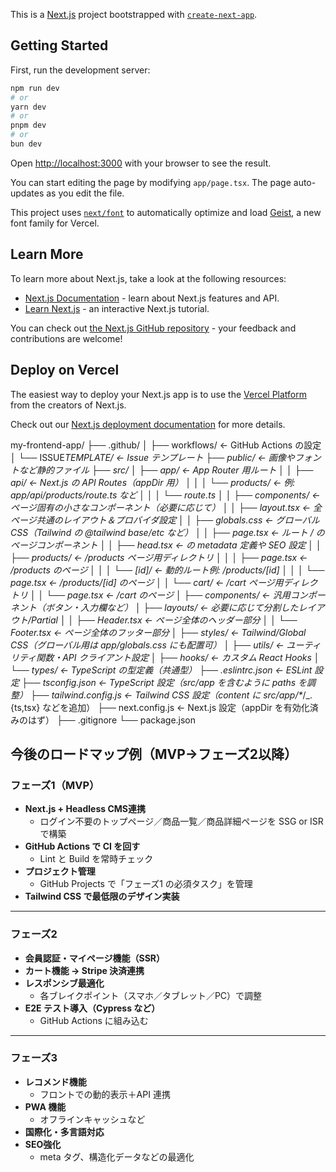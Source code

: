 This is a [Next.js](https://nextjs.org) project bootstrapped with [`create-next-app`](https://nextjs.org/docs/app/api-reference/cli/create-next-app).

## Getting Started

First, run the development server:

```bash
npm run dev
# or
yarn dev
# or
pnpm dev
# or
bun dev
```

Open [http://localhost:3000](http://localhost:3000) with your browser to see the result.

You can start editing the page by modifying `app/page.tsx`. The page auto-updates as you edit the file.

This project uses [`next/font`](https://nextjs.org/docs/app/building-your-application/optimizing/fonts) to automatically optimize and load [Geist](https://vercel.com/font), a new font family for Vercel.

## Learn More

To learn more about Next.js, take a look at the following resources:

- [Next.js Documentation](https://nextjs.org/docs) - learn about Next.js features and API.
- [Learn Next.js](https://nextjs.org/learn) - an interactive Next.js tutorial.

You can check out [the Next.js GitHub repository](https://github.com/vercel/next.js) - your feedback and contributions are welcome!

## Deploy on Vercel

The easiest way to deploy your Next.js app is to use the [Vercel Platform](https://vercel.com/new?utm_medium=default-template&filter=next.js&utm_source=create-next-app&utm_campaign=create-next-app-readme) from the creators of Next.js.

Check out our [Next.js deployment documentation](https://nextjs.org/docs/app/building-your-application/deploying) for more details.

my-frontend-app/
├── .github/
│ ├── workflows/ ← GitHub Actions の設定
│ └── ISSUE*TEMPLATE/ ← Issue テンプレート
├── public/ ← 画像やフォントなど静的ファイル
├── src/
│ ├── app/ ← App Router 用ルート
│ │ ├── api/ ← Next.js の API Routes（appDir 用）
│ │ │ └── products/ ← 例: app/api/products/route.ts など
│ │ │ └── route.ts
│ │ ├── components/ ← ページ固有の小さなコンポーネント（必要に応じて）
│ │ ├── layout.tsx ← 全ページ共通のレイアウト＆プロバイダ設定
│ │ ├── globals.css ← グローバル CSS（Tailwind の @tailwind base/etc など）
│ │ ├── page.tsx ← ルート / のページコンポーネント
│ │ ├── head.tsx ← <head> の metadata 定義や SEO 設定
│ │ ├── products/ ← /products ページ用ディレクトリ
│ │ │ ├── page.tsx ← /products のページ
│ │ │ └── [id]/ ← 動的ルート例: /products/[id]
│ │ │ └── page.tsx ← /products/[id] のページ
│ │ └── cart/ ← /cart ページ用ディレクトリ
│ │ └── page.tsx ← /cart のページ
│ ├── components/ ← 汎用コンポーネント（ボタン・入力欄など）
│ ├── layouts/ ← 必要に応じて分割したレイアウト/Partial
│ │ ├── Header.tsx ← ページ全体のヘッダー部分
│ │ └── Footer.tsx ← ページ全体のフッター部分
│ ├── styles/ ← Tailwind/Global CSS（グローバル用は app/globals.css にも配置可）
│ ├── utils/ ← ユーティリティ関数・API クライアント設定
│ ├── hooks/ ← カスタム React Hooks
│ └── types/ ← TypeScript の型定義（共通型）
├── .eslintrc.json ← ESLint 設定
├── tsconfig.json ← TypeScript 設定（src/app を含むように paths を調整）
├── tailwind.config.js ← Tailwind CSS 設定（content に src/app/\**/\_.{ts,tsx} などを追加）
├── next.config.js ← Next.js 設定（appDir を有効化済みのはず）
├── .gitignore
└── package.json

## 今後のロードマップ例（MVP→フェーズ2以降）

### フェーズ1（MVP）

- **Next.js + Headless CMS連携**
  - ログイン不要のトップページ／商品一覧／商品詳細ページを SSG or ISR で構築
- **GitHub Actions で CI を回す**
  - Lint と Build を常時チェック
- **プロジェクト管理**
  - GitHub Projects で「フェーズ1 の必須タスク」を管理
- **Tailwind CSS で最低限のデザイン実装**

---

### フェーズ2

- **会員認証・マイページ機能（SSR）**
- **カート機能 → Stripe 決済連携**
- **レスポンシブ最適化**
  - 各ブレイクポイント（スマホ／タブレット／PC）で調整
- **E2E テスト導入（Cypress など）**
  - GitHub Actions に組み込む

---

### フェーズ3

- **レコメンド機能**
  - フロントでの動的表示＋API 連携
- **PWA 機能**
  - オフラインキャッシュなど
- **国際化・多言語対応**
- **SEO強化**
  - meta タグ、構造化データなどの最適化

